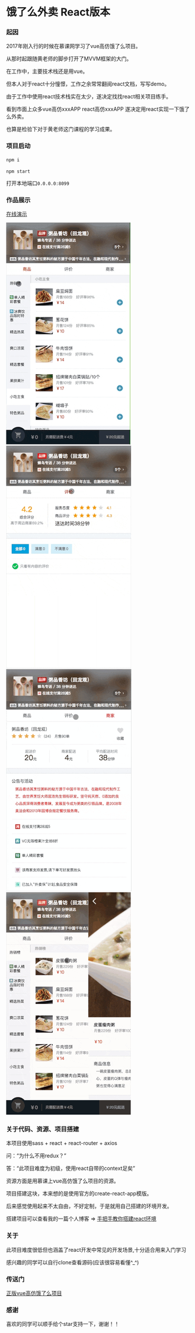 # 饿了么外卖 React版本

### 起因

2017年刚入行的时候在慕课网学习了vue高仿饿了么项目。

从那时起跟随黄老师的脚步打开了MVVM框架的大门。

在工作中，主要技术栈还是用vue。

但本人对于react十分憧憬，工作之余常常翻阅react文档，写写demo。

由于工作中使用react技术栈实在太少，遂决定找找react相关项目练手。

看到市面上众多vue高仿xxxAPP  react高仿xxxAPP  遂决定用react实现一下饿了么外卖。

也算是检验下对于黄老师这门课程的学习成果。

### 项目启动

`npm i`

`npm start`

打开本地端口`0.0.0.0:8099`

### 作品展示
[在线演示](https://hq-lin.github.io/react-sell/dist/#/goods)

![img](./public/sell1.gif)
![img](./public/sell2.gif)
![img](./public/sell3.gif)
![img](./public/sell4.gif)

### 关于代码、资源、项目搭建

本项目使用sass + react + react-router + axios

问：“为什么不用redux？”

答：“此项目难度为初级，使用react自带的context足矣”

资源方面是用慕课上vue高仿饿了么项目的资源。

项目搭建这块，本来想的是使用官方的create-react-app模版。

后来感觉使用起来不太自由，不好定制，于是就用自己搭建的环境开发。

搭建项目可以查看我的一篇个人博客 => [手把手教你搭建react环境](https://segmentfault.com/a/1190000011824338)

### 关于
此项目难度很低但也涵盖了react开发中常见的开发场景,十分适合用来入门学习

感兴趣的同学可以自行clone查看源码(应该很容易看懂^_^)

### 传送门

[正版vue高仿饿了么项目](https://github.com/ustbhuangyi/vue-sell)

### 感谢

喜欢的同学可以顺手给个star支持一下，谢谢！！
